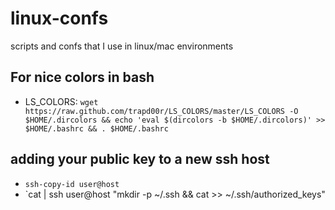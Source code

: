 # linux-confs
scripts and confs that I use in linux/mac environments

## For nice colors in bash
* LS_COLORS: `wget https://raw.github.com/trapd00r/LS_COLORS/master/LS_COLORS -O $HOME/.dircolors && echo 'eval $(dircolors -b $HOME/.dircolors)' >> $HOME/.bashrc && . $HOME/.bashrc`

## adding your public key to a new ssh host
*  `ssh-copy-id user@host`
*  `cat <public-key-file> | ssh user@host "mkdir -p ~/.ssh && cat >> ~/.ssh/authorized_keys"
